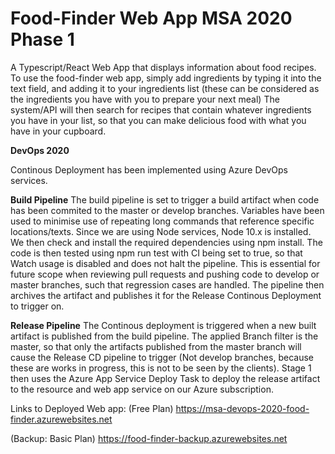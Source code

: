 # Food-Finder Web App MSA 2020 Phase 1
A Typescript/React Web App that displays information about food recipes.
To use the food-finder web app, simply add ingredients by typing it into the text field, and adding it to your ingredients list (these can be considered as the ingredients you have with you to prepare your next meal) The system/API will then search for recipes that contain whatever ingredients you have in your list, so that you can make delicious food with what you have in your cupboard.


**DevOps 2020**

Continous Deployment has been implemented using Azure DevOps services. 

**Build Pipeline**
The build pipeline is set to trigger a build artifact when code has been commited to the master or develop branches.
Variables have been used to minimise use of repeating long commands that reference specific locations/texts.
Since we are using Node services, Node 10.x is installed.
We then check and install the required dependencies using npm install.
The code is then tested using npm run test with CI being set to true, so that Watch usage is disabled and does not halt the pipeline. This is essential for future scope when reviewing pull requests and pushing code to develop or master branches, such that regression cases are handled.
The pipeline then archives the artifact and publishes it for the Release Continous Deployment to trigger on.

**Release Pipeline**
The Continous deployment is triggered when a new built artifact is published from the build pipeline.
The applied Branch filter is the master, so that only the artifacts published from the master branch will cause the Release CD pipeline to trigger (Not develop branches, because these are works in progress, this is not to be seen by the clients).
Stage 1 then uses the Azure App Service Deploy Task to deploy the release artifact to the resource and web app service on our Azure subscription.

Links to Deployed Web app:
(Free Plan)
https://msa-devops-2020-food-finder.azurewebsites.net

(Backup: Basic Plan)
https://food-finder-backup.azurewebsites.net



